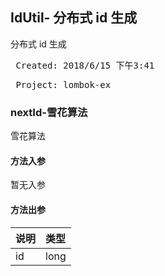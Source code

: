 ## IdUtil- 分布式 id 生成 

<p> 分布式 id 生成 </p>

<pre> Created: 2018/6/15 下午3:41  </pre>
<pre> Project: lombok-ex  </pre>

### nextId-雪花算法

雪花算法

#### 方法入参

暂无入参

#### 方法出参

| 说明 | 类型 |
|:---|:---|
| id | long |




